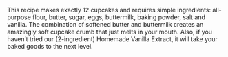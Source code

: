 This recipe makes exactly 12 cupcakes and requires simple ingredients: all-purpose flour, butter, sugar, eggs, buttermilk, baking powder, salt and vanilla. The combination of softened butter and buttermilk creates an amazingly soft cupcake crumb that just melts in your mouth. Also, if you haven’t tried our (2-ingredient) Homemade Vanilla Extract, it will take your baked goods to the next level.